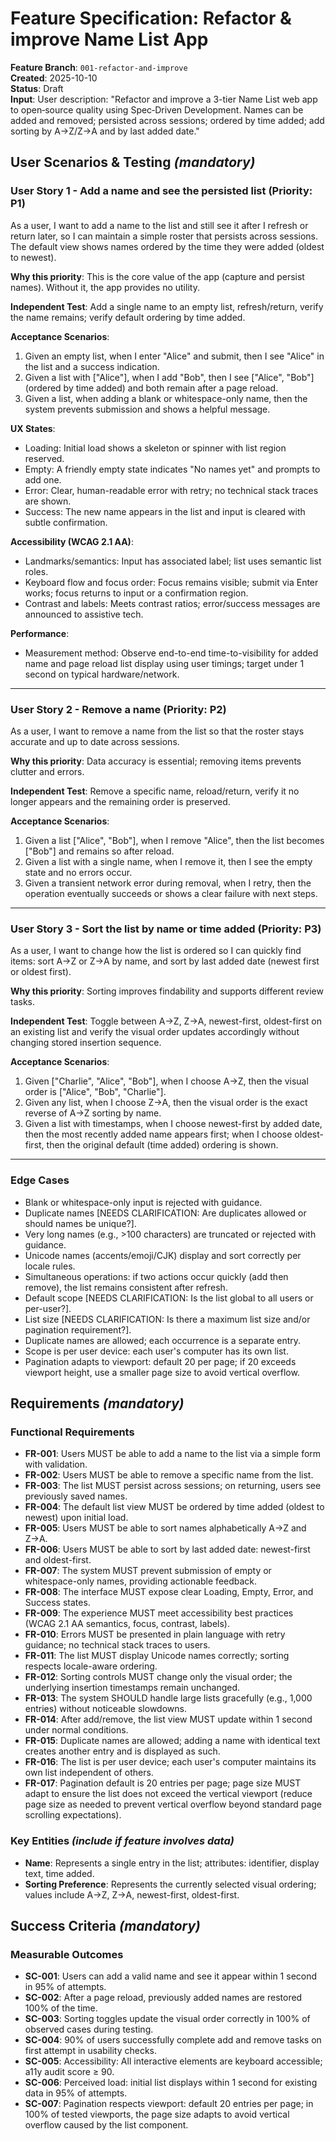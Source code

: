 # Feature Specification: Refactor & improve Name List App

**Feature Branch**: `001-refactor-and-improve`  
**Created**: 2025-10-10  
**Status**: Draft  
**Input**: User description: "Refactor and improve a 3-tier Name List web app to open‑source quality using Spec‑Driven Development. Names can be added and removed; persisted across sessions; ordered by time added; add sorting by A→Z/Z→A and by last added date."

## User Scenarios & Testing _(mandatory)_

### User Story 1 - Add a name and see the persisted list (Priority: P1)

As a user, I want to add a name to the list and still see it after I refresh or return later, so I can maintain a simple roster that persists across sessions. The default view shows names ordered by the time they were added (oldest to newest).

**Why this priority**: This is the core value of the app (capture and persist names). Without it, the app provides no utility.

**Independent Test**: Add a single name to an empty list, refresh/return, verify the name remains; verify default ordering by time added.

**Acceptance Scenarios**:

1. Given an empty list, when I enter "Alice" and submit, then I see "Alice" in the list and a success indication.
2. Given a list with ["Alice"], when I add "Bob", then I see ["Alice", "Bob"] (ordered by time added) and both remain after a page reload.
3. Given a list, when adding a blank or whitespace-only name, then the system prevents submission and shows a helpful message.

**UX States**:

- Loading: Initial load shows a skeleton or spinner with list region reserved.
- Empty: A friendly empty state indicates "No names yet" and prompts to add one.
- Error: Clear, human-readable error with retry; no technical stack traces are shown.
- Success: The new name appears in the list and input is cleared with subtle confirmation.

**Accessibility (WCAG 2.1 AA)**:

- Landmarks/semantics: Input has associated label; list uses semantic list roles.
- Keyboard flow and focus order: Focus remains visible; submit via Enter works; focus returns to input or a confirmation region.
- Contrast and labels: Meets contrast ratios; error/success messages are announced to assistive tech.

**Performance**:

- Measurement method: Observe end-to-end time-to-visibility for added name and page reload list display using user timings; target under 1 second on typical hardware/network.

---

### User Story 2 - Remove a name (Priority: P2)

As a user, I want to remove a name from the list so that the roster stays accurate and up to date across sessions.

**Why this priority**: Data accuracy is essential; removing items prevents clutter and errors.

**Independent Test**: Remove a specific name, reload/return, verify it no longer appears and the remaining order is preserved.

**Acceptance Scenarios**:

1. Given a list ["Alice", "Bob"], when I remove "Alice", then the list becomes ["Bob"] and remains so after reload.
2. Given a list with a single name, when I remove it, then I see the empty state and no errors occur.
3. Given a transient network error during removal, when I retry, then the operation eventually succeeds or shows a clear failure with next steps.

---

### User Story 3 - Sort the list by name or time added (Priority: P3)

As a user, I want to change how the list is ordered so I can quickly find items: sort A→Z or Z→A by name, and sort by last added date (newest first or oldest first).

**Why this priority**: Sorting improves findability and supports different review tasks.

**Independent Test**: Toggle between A→Z, Z→A, newest-first, oldest-first on an existing list and verify the visual order updates accordingly without changing stored insertion sequence.

**Acceptance Scenarios**:

1. Given ["Charlie", "Alice", "Bob"], when I choose A→Z, then the visual order is ["Alice", "Bob", "Charlie"].
2. Given any list, when I choose Z→A, then the visual order is the exact reverse of A→Z sorting by name.
3. Given a list with timestamps, when I choose newest-first by added date, then the most recently added name appears first; when I choose oldest-first, then the original default (time added) ordering is shown.

---

### Edge Cases

- Blank or whitespace-only input is rejected with guidance.
- Duplicate names [NEEDS CLARIFICATION: Are duplicates allowed or should names be unique?].
- Very long names (e.g., >100 characters) are truncated or rejected with guidance.
- Unicode names (accents/emoji/CJK) display and sort correctly per locale rules.
- Simultaneous operations: if two actions occur quickly (add then remove), the list remains consistent after refresh.
- Default scope [NEEDS CLARIFICATION: Is the list global to all users or per-user?].
- List size [NEEDS CLARIFICATION: Is there a maximum list size and/or pagination requirement?].
- Duplicate names are allowed; each occurrence is a separate entry.
- Scope is per user device: each user's computer has its own list.
- Pagination adapts to viewport: default 20 per page; if 20 exceeds viewport height, use a smaller page size to avoid vertical overflow.

## Requirements _(mandatory)_

### Functional Requirements

- **FR-001**: Users MUST be able to add a name to the list via a simple form with validation.
- **FR-002**: Users MUST be able to remove a specific name from the list.
- **FR-003**: The list MUST persist across sessions; on returning, users see previously saved names.
- **FR-004**: The default list view MUST be ordered by time added (oldest to newest) upon initial load.
- **FR-005**: Users MUST be able to sort names alphabetically A→Z and Z→A.
- **FR-006**: Users MUST be able to sort by last added date: newest-first and oldest-first.
- **FR-007**: The system MUST prevent submission of empty or whitespace-only names, providing actionable feedback.
- **FR-008**: The interface MUST expose clear Loading, Empty, Error, and Success states.
- **FR-009**: The experience MUST meet accessibility best practices (WCAG 2.1 AA semantics, focus, contrast, labels).
- **FR-010**: Errors MUST be presented in plain language with retry guidance; no technical stack traces to users.
- **FR-011**: The list MUST display Unicode names correctly; sorting respects locale-aware ordering.
- **FR-012**: Sorting controls MUST change only the visual order; the underlying insertion timestamps remain unchanged.
- **FR-013**: The system SHOULD handle large lists gracefully (e.g., 1,000 entries) without noticeable slowdowns.
- **FR-014**: After add/remove, the list view MUST update within 1 second under normal conditions.
- **FR-015**: Duplicate names are allowed; adding a name with identical text creates another entry and is displayed as such.
- **FR-016**: The list is per user device; each user's computer maintains its own list independent of others.
- **FR-017**: Pagination default is 20 entries per page; page size MUST adapt to ensure the list does not exceed the vertical viewport (reduce page size as needed to prevent vertical overflow beyond standard page scrolling expectations).

### Key Entities _(include if feature involves data)_

- **Name**: Represents a single entry in the list; attributes: identifier, display text, time added.
- **Sorting Preference**: Represents the currently selected visual ordering; values include A→Z, Z→A, newest-first, oldest-first.

## Success Criteria _(mandatory)_

### Measurable Outcomes

- **SC-001**: Users can add a valid name and see it appear within 1 second in 95% of attempts.
- **SC-002**: After a page reload, previously added names are restored 100% of the time.
- **SC-003**: Sorting toggles update the visual order correctly in 100% of observed cases during testing.
- **SC-004**: 90% of users successfully complete add and remove tasks on first attempt in usability checks.
- **SC-005**: Accessibility: All interactive elements are keyboard accessible; a11y audit score ≥ 90.
- **SC-006**: Perceived load: initial list displays within 1 second for existing data in 95% of attempts.
- **SC-007**: Pagination respects viewport: default 20 entries per page; in 100% of tested viewports, the page size adapts to avoid vertical overflow caused by the list component.
